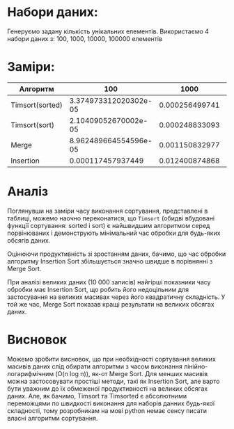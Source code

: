 # Набори даних:
Генеруємо задану кількість унікальних елементів.
Використаємо 4 набори даних з: 100, 1000, 10000, 100000 елементів 

# Заміри:
| Алгоритм        | 100                   | 1000            | 10000          | 100000        |
|-----------------|-----------------------|-----------------|----------------|---------------|
| Timsort(sorted) | 3.374973312020302e-05 | 0.000256499741  | 0.00282904179  | 0.0349202076  |
| Timsort(sort)   | 2.10409052670002e-05  | 0.000248833093  | 0.00274629099  | 0.0325563331  |
| Merge           | 8.962489664554596e-05 | 0.001150832977  | 0.01475587487  | 0.1842314577  |
| Insertion       | 0.000117457937449     | 0.012400874868  | 1.32119662501  | 134.32850087  |

# Аналіз
Поглянувши на заміри часу виконання сортування, представлені в таблиці, можемо наочно переконатися, що `Timsort` (обидві вбудовані функції сортування: sorted і sort) є найшвидшим алгоритмом серед порвінюваних і демонструють мінімальний час обробки для будь-яких обсягів даних.

Оцінюючи продуктивність зі зростанням даних, бачимо, що час обробки алгоритму Insertion Sort збільшується значно швидше в порівнянні з Merge Sort.

При аналізі великих даних (10 000 записів) найгірші показники часу обробки має Insertion Sort, що робить його недоцільним для застосування на великих масивах через його квадратичну складність. У той же час, Merge Sort показав кращі результати на великих обсягах даних.

# Висновок
Можемо зробити висновок, що при необхідності сортування великих масивів даних слід обирати алгоритми з часом виконання лінійно-логарифмічним (O(n log n)), як-от Merge Sort. Для менших масивів можна застосовувати простіші методи, такі як Insertion Sort, але варто бути уважним до їх обмеженої продуктивності на великих обсягах даних. 
Але, як бачимо, Timsort та Timsorted є абсолютними переможцями по швидкості виконання для наборів данних будь-якої складності, тому розробникам на мові python немає сенсу писати власні алгоритми сортування.
